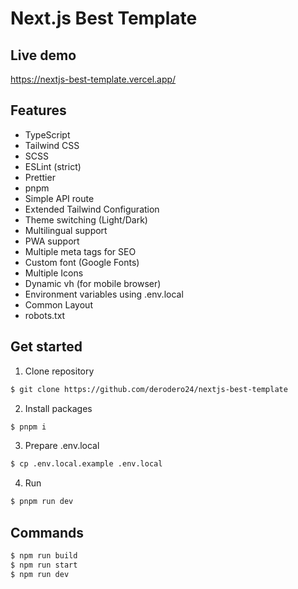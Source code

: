 # Next.js Best Template

## Live demo

https://nextjs-best-template.vercel.app/

## Features

- TypeScript
- Tailwind CSS
- SCSS
- ESLint (strict)
- Prettier
- pnpm
- Simple API route
- Extended Tailwind Configuration
- Theme switching (Light/Dark)
- Multilingual support
- PWA support
- Multiple meta tags for SEO
- Custom font (Google Fonts)
- Multiple Icons
- Dynamic vh (for mobile browser)
- Environment variables using .env.local
- Common Layout
- robots.txt

## Get started

1. Clone repository

```sh
$ git clone https://github.com/derodero24/nextjs-best-template
```

2. Install packages

```sh
$ pnpm i
```

3. Prepare .env.local

```sh
$ cp .env.local.example .env.local
```

4. Run

```sh
$ pnpm run dev
```

## Commands

```sh
$ npm run build
$ npm run start
$ npm run dev
```
